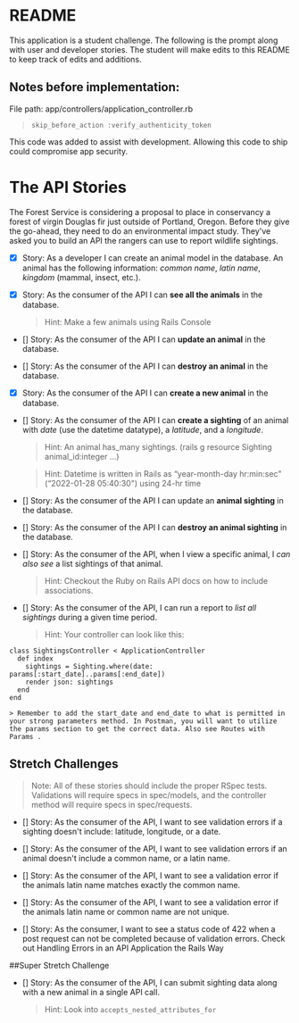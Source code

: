 # README
This application is a student challenge. The following is the prompt along with user and developer stories. The student will make edits to this README to keep track of edits and additions.

## Notes before implementation:

File path: app/controllers/application_controller.rb
 
 >`skip_before_action :verify_authenticity_token`
 
 This code was added to assist with development. Allowing this code to ship could compromise app security.

# The API Stories

The Forest Service is considering a proposal to place in conservancy a forest of virgin Douglas fir just outside of Portland, Oregon. Before they give the go-ahead, they need to do an environmental impact study. They've asked you to build an API the rangers can use to report wildlife sightings.

- [x] Story: As a developer I can create an animal model in the database. An animal has the following information: *common name*, *latin name*, *kingdom* (mammal, insect, etc.).

- [x] Story: As the consumer of the API I can **see all the animals** in the database.
    > Hint: Make a few animals using Rails Console

- [] Story: As the consumer of the API I can **update an animal** in the database.

- [] Story: As the consumer of the API I can **destroy an animal** in the database.

- [x] Story: As the consumer of the API I can **create a new animal** in the database.

- [] Story: As the consumer of the API I can **create a sighting** of an animal with *date* (use the datetime datatype), a *latitude*, and a *longitude*.
    > Hint: An animal has_many sightings. (rails g resource Sighting animal_id:integer ...)
    
    > Hint: Datetime is written in Rails as “year-month-day hr:min:sec" (“2022-01-28 05:40:30") using 24-hr time

- [] Story: As the consumer of the API I can update an **animal sighting** in the database.

- [] Story: As the consumer of the API I can **destroy an animal sighting** in the database.

- [] Story: As the consumer of the API, when I view a specific animal, I *can also see* a list sightings of that animal.
    > Hint: Checkout the Ruby on Rails API docs on how to include associations.

- [] Story: As the consumer of the API, I can run a report to *list all sightings* during a given time period.
    > Hint: Your controller can look like this:
```
class SightingsController < ApplicationController
  def index
    sightings = Sighting.where(date: params[:start_date]..params[:end_date])
    render json: sightings
  end
end
```

    > Remember to add the start_date and end_date to what is permitted in your strong parameters method. In Postman, you will want to utilize the params section to get the correct data. Also see Routes with Params .

## Stretch Challenges
> Note: All of these stories should include the proper RSpec tests. Validations will require specs in spec/models, and the controller method will require specs in spec/requests.

- [] Story: As the consumer of the API, I want to see validation errors if a sighting doesn't include: latitude, longitude, or a date.

- [] Story: As the consumer of the API, I want to see validation errors if an animal doesn't include a common name, or a latin name.

- [] Story: As the consumer of the API, I want to see a validation error if the animals latin name matches exactly the common name.

- [] Story: As the consumer of the API, I want to see a validation error if the animals latin name or common name are not unique.

- [] Story: As the consumer, I want to see a status code of 422 when a post request can not be completed because of validation errors.
Check out Handling Errors in an API Application the Rails Way

##Super Stretch Challenge

- [] Story: As the consumer of the API, I can submit sighting data along with a new animal in a single API call.
    > Hint: Look into `accepts_nested_attributes_for`